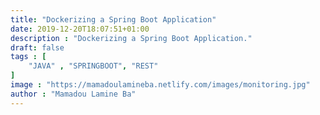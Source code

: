 ```yaml
---
title: "Dockerizing a Spring Boot Application"
date: 2019-12-20T18:07:51+01:00
description : "Dockerizing a Spring Boot Application."
draft: false
tags : [
    "JAVA" , "SPRINGBOOT", "REST"
]
image : "https://mamadoulamineba.netlify.com/images/monitoring.jpg"
author : "Mamadou Lamine Ba"
---
```


